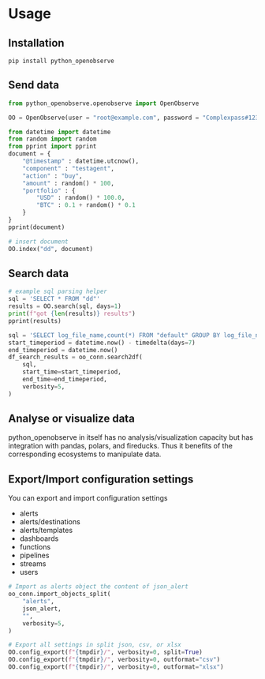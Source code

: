 # Usage

<!--
    SPDX-FileCopyrightText: 2025 The python_openobserve authors
    SPDX-License-Identifier: CC-BY-SA-4.0
-->

## Installation

```shell
pip install python_openobserve
```

## Send data

```python
from python_openobserve.openobserve import OpenObserve

OO = OpenObserve(user = "root@example.com", password = "Complexpass#123")

from datetime import datetime
from random import random
from pprint import pprint
document = {
    "@timestamp" : datetime.utcnow(),
    "component" : "testagent",
    "action" : "buy",
    "amount" : random() * 100,
    "portfolio" : {
        "USD" : random() * 100.0,
        "BTC" : 0.1 + random() * 0.1
    }
}
pprint(document)

# insert document
OO.index("dd", document)
```

## Search data

```python
# example sql parsing helper
sql = 'SELECT * FROM "dd"'
results = OO.search(sql, days=1)
print(f"got {len(results)} results")
pprint(results)

sql = 'SELECT log_file_name,count(*) FROM "default" GROUP BY log_file_name'
start_timeperiod = datetime.now() - timedelta(days=7)
end_timeperiod = datetime.now()
df_search_results = oo_conn.search2df(
    sql,
    start_time=start_timeperiod,
    end_time=end_timeperiod,
    verbosity=5,
)
```

## Analyse or visualize data

python_openobserve in itself has no analysis/visualization capacity but has integration with pandas, polars, and fireducks. Thus it benefits of the corresponding ecosystems to manipulate data.

## Export/Import configuration settings

You can export and import configuration settings

* alerts
* alerts/destinations
* alerts/templates
* dashboards
* functions
* pipelines
* streams
* users

```python
# Import as alerts object the content of json_alert
oo_conn.import_objects_split(
    "alerts",
    json_alert,
    "",
    verbosity=5,
)

# Export all settings in split json, csv, or xlsx
OO.config_export(f"{tmpdir}/", verbosity=0, split=True)
OO.config_export(f"{tmpdir}/", verbosity=0, outformat="csv")
OO.config_export(f"{tmpdir}/", verbosity=0, outformat="xlsx")
```
